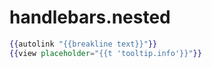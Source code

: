 handlebars.nested
=================
```handlebars
{{autolink "{{breakline text}}"}}
{{view placeholder="{{t 'tooltip.info'}}"}}
```
